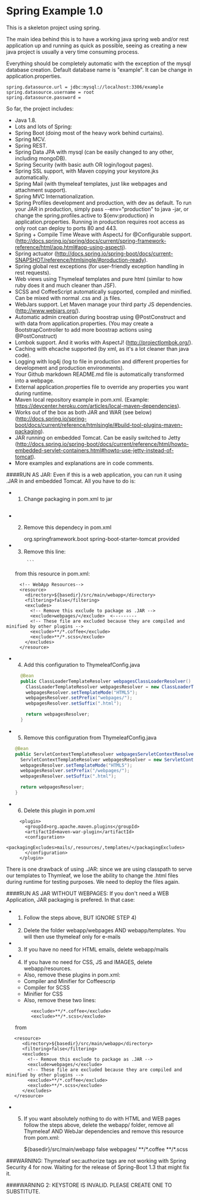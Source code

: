 Spring Example 1.0
======

This is a skeleton project using spring.

The main idea behind this is to have a working java spring
web and/or rest application up and running as quick as possible,
seeing as creating a new java project is usually a very time consuming process.

Everything should be completely automatic with the exception of the mysql database creation.
Default database name is "example". It can be change in application.properties.

```
spring.datasource.url = jdbc:mysql://localhost:3306/example
spring.datasource.username = root
spring.datasource.password =
```

So far, the project includes:
- Java 1.8.
- Lots and lots of Spring:
 - Spring Boot (doing most of the heavy work behind curtains).
 - Spring MCV.
 - Spring REST.
 - Spring Data JPA with mysql (can be easily changed to any other, including mongoDB).
 - Spring Security (with basic auth OR login/logout pages).
 - Spring SSL support, with Maven copying your keystore.jks automatically.
 - Spring Mail (with thymeleaf templates, just like webpages and attachment support).
 - Spring MVC Internationalization.
 - Spring Profiles development and production, with dev as default. To run your JAR in production, simply pass --env="production" to java -jar, or change the spring.profiles.active to ${env:production} in application.properties. Running in production requires root access as only root can deploy to ports 80 and 443.
 - Spring + Compile Time Weave with AspectJ for @Configurable support. (http://docs.spring.io/spring/docs/current/spring-framework-reference/html/aop.html#aop-using-aspectj).
 - Spring actuator (http://docs.spring.io/spring-boot/docs/current-SNAPSHOT/reference/htmlsingle/#production-ready).
 - Spring global rest exceptions (for user-friendly exception handling in rest requests).
- Web views using Thymeleaf templates and pure html (similar to how ruby does it and much cleaner than JSF).
- SCSS and CoffeeScript automatically supported, compiled and minified. Can be mixed with normal .css and .js files.
- WebJars support. Let Maven manage your third party JS dependencies. (http://www.webjars.org/).
- Automatic admin creation during boostrap using @PostConstruct and with data from application.properties. (You may create a BootstrapController to add more boostrap actions using @PostConstruct)
- Lombok support. And it works with AspectJ! (http://projectlombok.org/).
- Caching with ehcache supported (by xml, as it's a lot cleaner than java code).
- Logging with log4j (log to file in production and different properties for development and production environments).
- Your Github markdown README.md file is automatically transformed into a webpage.
- External application.properties file to override any properties you want during runtime.
- Maven local repository example in pom.xml. (Example: https://devcenter.heroku.com/articles/local-maven-dependencies).
- Works out of the box as both JAR and WAR (see below) (http://docs.spring.io/spring-boot/docs/current/reference/htmlsingle/#build-tool-plugins-maven-packaging). 
- JAR running on embedded Tomcat. Can be easily switched to Jetty (http://docs.spring.io/spring-boot/docs/current/reference/html/howto-embedded-servlet-containers.html#howto-use-jetty-instead-of-tomcat).
- More examples and explanations are in code comments.

####RUN AS JAR:
Even if this is a web application, you can run it using .JAR in and embedded Tomcat. All you have to do is:

 - 1) Change packaging in pom.xml to jar 
      ```<packaging>jar</packaging>
      ```
 - 2)  Remove this dependecy in pom.xml

        <dependency>
            <groupId>org.springframework.boot</groupId>
            <artifactId>spring-boot-starter-tomcat</artifactId>
            <scope>provided</scope>
        </dependency>

- 3) Remove this line:
        ``` <exclude>webpages/</exclude>
         ```

    from this resource in pom.xml:
 ``` 
      <!-- WebApp Resources-->
      <resource>
        <directory>${basedir}/src/main/webapp</directory>
        <filtering>false</filtering>
        <excludes>
          <!-- Remove this exclude to package as .JAR -->
          <exclude>webpages/</exclude>  <---------
          <!-- These file are excluded because they are compiled and minified by other plugins -->
          <exclude>**/*.coffee</exclude>
          <exclude>**/*.scss</exclude>
        </excludes>
      </resource>
``` 
- 4) Add this configuration to ThymeleafConfig.java

    ```java
      @Bean
      public ClassLoaderTemplateResolver webpagesClassLoaderResolver() {
        ClassLoaderTemplateResolver webpagesResolver = new ClassLoaderTemplateResolver();
        webpagesResolver.setTemplateMode("HTML5");
        webpagesResolver.setPrefix("webpages/");
        webpagesResolver.setSuffix(".html");
    
        return webpagesResolver;
      }
    ```

- 5) Remove this configuration from ThymeleafConfig.java

    ```java
    @Bean
    public ServletContextTemplateResolver webpagesServletContextResolver() {
      ServletContextTemplateResolver webpagesResolver = new ServletContextTemplateResolver();
      webpagesResolver.setTemplateMode("HTML5");
      webpagesResolver.setPrefix("/webpages/");
      webpagesResolver.setSuffix(".html");
    
      return webpagesResolver;
    }
    ```

- 6) Delete this plugin in pom.xml
 ``` 
      <plugin>
        <groupId>org.apache.maven.plugins</groupId>
        <artifactId>maven-war-plugin</artifactId>
        <configuration>
          <packagingExcludes>mails/,resources/,templates/</packagingExcludes>
        </configuration>
      </plugin>
 ``` 
There is one drawback of using .JAR: since we are using classpath to serve our templates to Thymleaf, we lose the ability to change the .html files during runtime for testing purposes. We need to deploy the files again.

####RUN AS JAR WITHOUT WEBPAGES:
If you don't need a WEB Application, JAR packaging is prefered. In that case:

- 1) Follow the steps above, BUT IGNORE STEP 4) 

- 2) Delete the folder webapp/webpages AND webapp/templates. You will then use thymeleaf only for e-mails 

- 3) If you have no need for HTML emails, delete webapp/mails

- 4) If you have no need for CSS, JS and IMAGES, delete webapp/resources.
    - Also, remove these plugins in pom.xml:
     -  Compiler and Minifier for Coffeescrip
     -   Compiler for SCSS
     -   Minifier for CSS
    - Also, remove these two lines: 
    ``` 
          <exclude>**/*.coffee</exclude>
          <exclude>**/*.scss</exclude>
    ``` 
    from
 ``` 
	<resource>
	   <directory>${basedir}/src/main/webapp</directory>
	   <filtering>false</filtering>
	   <excludes>
	     <!-- Remove this exclude to package as .JAR -->
	     <exclude>webpages/</exclude>
	     <!-- These file are excluded because they are compiled and minified by other plugins -->
	     <exclude>**/*.coffee</exclude>
	     <exclude>**/*.scss</exclude>
	   </excludes>
	</resource>
 ``` 

- 5) If you want absolutely nothing to do with HTML and WEB pages follow the steps above, delete the webapp/ folder, remove all Thymeleaf AND WebJar dependencies and remove this resource from pom.xml:
   
        <resource>
            <directory>${basedir}/src/main/webapp</directory>
            <filtering>false</filtering>
            <excludes>
              <!-- Remove this exclude to package as .JAR -->
              <exclude>webpages/</exclude>
              <!-- These file are excluded because they are compiled and minified by other plugins -->
              <exclude>**/*.coffee</exclude>
              <exclude>**/*.scss</exclude>
            </excludes>
        </resource>

###WARNING:
Thymeleaf sec:authorize tags are not working with Spring Security 4 for now. Waiting for the release of Spring-Boot 1.3 that might fix it.

####WARNING 2:
KEYSTORE IS INVALID. PLEASE CREATE ONE TO SUBSTITUTE.




